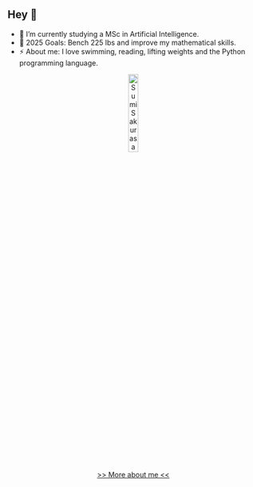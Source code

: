 ## Hey 👋

- 🌱 I’m currently studying a MSc in Artificial Intelligence.
- 🥅 2025 Goals: Bench 225 lbs and improve my mathematical skills.
- ⚡ About me: I love swimming, reading, lifting weights and the Python programming language.

<p align="center" style="margin: auto;"> 
  <img src="https://github.com/hacendaddy/hacendaddy/assets/45793792/42913cd9-a8a7-415f-b77f-9f3226115969" alt="Sumi Sakurasawa" width="20%" height="20%">
  <p align="center"><a href="https://hacendaddy.github.io/" target="_blank" rel="noopener noreferrer">>> More about me << </a></p>
</p>
